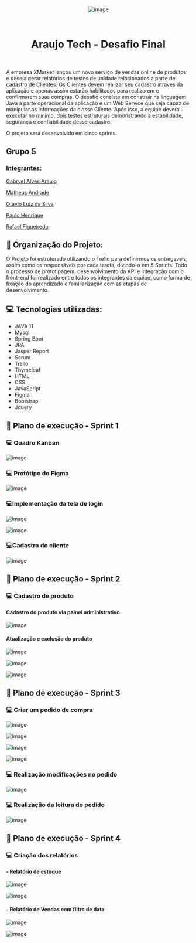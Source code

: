 <div style="display: inline_block" align="center">
  <br>
  
  ![image](https://user-images.githubusercontent.com/98560895/198059416-a9fe2bab-757b-4431-bdf9-81935713aa7a.png)

</div>

<br>

<h1 align="center"> Araujo Tech -  Desafio Final</h1>

<br>

A empresa XMarket lançou um novo serviço de vendas online de
produtos e deseja gerar relatórios de testes de unidade relacionados a parte
de cadastro de Clientes.
Os Clientes devem realizar seu cadastro através da aplicação e apenas
assim estarão habilitados para realizarem e confirmarem suas compras. O
desafio consiste em construir na linguagem Java a parte operacional da
aplicação e um Web Service que seja capaz de manipular as informações da
classe Cliente. Após isso, a equipe deverá executar no mínimo, dois testes
estruturais demonstrando a estabilidade, segurança e confiabilidade desse
cadastro.

O projeto será desenvolvido em cinco sprints.

## Grupo 5 

### Integrantes:

[Gabryel Alves Araujo](https://github.com/gabryeldev)

[Matheus Andrade](https://github.com/matheusandrad3)

[Otávio Luiz da Silva](https://github.com/otaviosilvaN)

[Paulo Henrique](https://github.com/paulohenriquepaulo)

[Rafael Figueiredo](https://github.com/rafaelfigueiredo8)

## 📰 Organização do Projeto:

  O Projeto foi estruturado utilizando o Trello para definirmos os entregaveis, assim como os responsáveis por cada tarefa, divindo-o em 5 Sprints. Todo o processo de prototipagem, desenvolvimento da API e integração com o front-end foi realizado entre todos os integrantes da equipe, como forma de fixação do aprendizado e  familiarização com as etapas de desenvolvimento.

## 💻 Tecnologias utilizadas:

 - JAVA 11
 - Mysql
 - Spring Boot
 - JPA
 - Jasper Report
 - Scrum
 - Trello
 - Thymeleaf
 - HTML
 - CSS
 - JavaScript
 - Figma
 - Bootstrap
 - Jquery


## 🚀 Plano de execução - Sprint 1


### 💻 Quadro Kanban

![image](https://user-images.githubusercontent.com/98560895/198059220-8ad8c0bc-6297-43a2-9b08-f73a8bd9a919.png)

### 💻 Protótipo do Figma

![image](https://user-images.githubusercontent.com/98560895/198060127-606fc3de-739c-46fd-8bdb-bf5987b949ce.png)

### 💻Implementação da tela de login

![image](https://user-images.githubusercontent.com/98560895/198103821-80f927b5-d868-472a-a316-51549fad1dfc.png)

![image](https://user-images.githubusercontent.com/98560895/198103649-ae104ac5-7f97-46bf-b1a6-831291317f9c.png)

### 💻Cadastro do cliente

![image](https://user-images.githubusercontent.com/98560895/198104186-06e9e254-c4f4-462a-9304-f201b898031a.png)

## 🚀 Plano de execução - Sprint 2

### 💻 Cadastro de produto

#### Cadastro do produto via painel administrativo

![image](https://user-images.githubusercontent.com/98560895/198104567-cb645ca1-0490-4041-8f64-04301a8caf2c.png)

#### Atualização e exclusão do produto

![image](https://user-images.githubusercontent.com/98560895/198104985-7979aa78-da28-4597-8054-c33f784db740.png)

![image](https://user-images.githubusercontent.com/98560895/198105029-fd6f34b4-d52e-43d3-825d-28a32d94e1f6.png)

![image](https://user-images.githubusercontent.com/98560895/198105504-dfc4d932-8983-4984-b45c-39e39d10151f.png)

## 🚀 Plano de execução - Sprint 3

### 💻 Criar um pedido de compra

![image](https://user-images.githubusercontent.com/98560895/198106340-81d594dd-3336-4b92-b332-ecc93a8d7087.png)

![image](https://user-images.githubusercontent.com/98560895/198106423-a371fe0f-e9f4-454a-abbc-b57ad316e82f.png)

![image](https://user-images.githubusercontent.com/98560895/198106714-4268002f-e52f-42d7-aaa4-e4b1fc4df474.png)

![image](https://user-images.githubusercontent.com/98560895/198106806-39ebd56f-de4f-4a0c-b023-ca830c602de3.png)

### 💻 Realização modificações no pedido

![image](https://user-images.githubusercontent.com/98560895/198107472-ab6ea007-13cc-48ab-bc8c-a17b9a231310.png)

### 💻 Realização da leitura do pedido

![image](https://user-images.githubusercontent.com/98560895/198107684-b759b282-6ecc-4483-ae75-8329ed0a6137.png)


## 🚀 Plano de execução - Sprint 4

### 💻 Criação dos relatórios 

#### - Relatório de estoque

![image](https://user-images.githubusercontent.com/98560895/198112151-891f6cdd-973e-4640-b72e-e59c245f8c4f.png)

![image](https://user-images.githubusercontent.com/98560895/198110056-2feb39b2-af6d-4636-99f9-2dcad34550b0.png)

#### - Relatório de Vendas com filtro de data

![image](https://user-images.githubusercontent.com/98560895/198112395-4e5d275d-b93e-41ea-9e0c-523685250ef3.png)

![image](https://user-images.githubusercontent.com/98560895/198110452-14d7ffdf-f97e-4e23-9c4c-498f416d8732.png)








